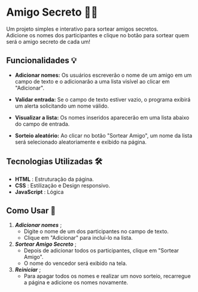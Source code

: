 # Amigo Secreto 🎉🎁  
Um projeto simples e interativo para sortear amigos secretos.  
Adicione os nomes dos participantes e clique no botão para sortear quem será o amigo secreto de cada um!  

## Funcionalidades 💡  

- **Adicionar nomes:** Os usuários escreverão o nome de um amigo em um campo de texto e o adicionarão a uma lista visível ao clicar em "Adicionar".  

- **Validar entrada:** Se o campo de texto estiver vazio, o programa exibirá um alerta solicitando um nome válido.  

- **Visualizar a lista:** Os nomes inseridos aparecerão em uma lista abaixo do campo de entrada.  

- **Sorteio aleatório:** Ao clicar no botão "Sortear Amigo", um nome da lista será selecionado aleatoriamente e exibido na página.

## Tecnologias Utilizadas 🛠️

- __HTML__ : Estruturação da página.
- __CSS__ : Estilização e Design responsivo.
- __JavaScript__ : Lógica

## Como Usar 📑
1. __*Adicionar nomes*__ ;
   - Digite o nome de um dos participantes no campo de texto.
   - Clique em "Adicionar" para incluí-lo na lista.
2. __*Sortear Amigo Secreto*__ ;
   - Depois de adicionar todos os participantes, clique em "Sortear Amigo".
   - O nome do vencedor será exibido na tela.
3. __*Reiniciar*__ ;
   - Para apagar todos os nomes e realizar um novo sorteio, recarregue a página e adicione os nomes novamente.
